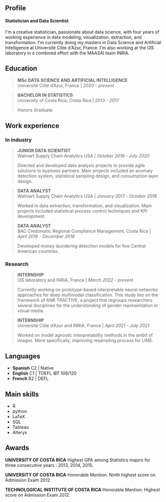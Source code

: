 ## Profile

#### Statistician and Data Scientist

I'm a creative statistician, passionate about data science, with four years of working experience in data modeling, visualization, extraction, and transformation. I'm currently doing my masters in Data Science and Artificial Intelligence at Université Côte d'Azur, France. I'm also working at the I3S laboratory in a combined effort with the MAASAI team INRIA.      

## Education

> **MSc DATA SCIENCE AND ARTIFICIAL INTELLIGENCE**  
> Université Côte d’Azur, France | *2020 - present*

> **BACHELOR IN STATISTICS**  
> University of Costa Rica, Costa Rica | *2013 - 2017* 
> 
> Honors Graduate


## Work experience

### In industry

> **JUNIOR DATA SCIENTIST**  
> Walmart Supply Chain Analytics USA | *October 2018 - July 2020*
> 
> Directed and developed data analysis projects to provide agile solutions to business partners. Main projects included an anomaly detection system, statistical sampling design, and consumption layer design.

> **DATA ANALYST**  
> Walmart Supply Chain Analytics USA | *January 2017 - October 2018*
> 
> Worked in data extraction, transformation, and visualization. Main projects included statistical process control techniques and KPI development.

> **DATA ANALYST**  
> BAC Credomatic Regional Compliance Management, Costa Rica | *April 2016 - December 2016*
> 
> Developed money laundering detection models for five Central American countries.

### Research

> **INTERNSHIP**  
> I3S laboratory and INRIA, France | *March 2022 - present*
> 
> Currently working on prototype-based interpretable neural networks approaches for deep multimodal classification. This study lies on the framework of ANR TRACTIVE, a project that regroups researchers several disciplines for the understanding of gender representation in visual media.  

> **INTERNSHIP**  
> Université Côte d’Azur and INRIA, France | *April 2021 - July 2021*
> 
> Worked on model agnostic interpretability methods in the ambit of images. More specifically, improving resampling process for LIME.

## Languages

* **Spanish** C2 | Native
* **English** C1 | TOEFL iBT 109/120
* **French** B2 | DEFL

## Main skills

- R
- python
- LaTeX
- SQL
- Tableau
- Alteryx

## Awards

**UNIVERSITY OF COSTA RICA**
Highest GPA among Statistics majors for three consecutive years : 2013, 2014, 2015.

**UNIVERSITY OF COSTA RICA**
Honorable Mention: Ninth highest score on Admission Exam 2012.

**TECHNOLOGICAL INSTITUTE OF COSTA RICA**
Honorable Mention: Highest score on Admission Exam 2012.
